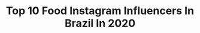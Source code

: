 ---
title: Top 10 Food Instagram Influencers In Brazil In 2020
description: >-
  Find top food Instagram influencers in Brazil in 2020. Most popular hashtags: #tbt #publi #lookdodia #influencer.
platform: Instagram
profiles:
  - username: "theluckysalamander"
    fullname: >-
      Lucky Salamander
    location: "Brazil"
    followers: 34176
    engagement: 1090
    commentsToLikes: 0.055749
    id: ck8szn8f1p2nx0j78atpg3bgj
    verified: false
    hashtags: "#e3, #e32019"
  - username: "gabriellfreitass"
    fullname: >-
      GABRIEL FREITAS
    location: "Brazil"
    followers: 85019
    engagement: 396
    commentsToLikes: 0.049135
    id: ck8tbx7v3xjat0j78pej9cdno
    verified: false
    hashtags: "#oxfordporcelanas, #lata, #clubewine, #publi"
  - username: "kertes_"
    fullname: >-
      Bruna Kertes
    location: "Brazil"
    followers: 14255
    engagement: 854
    commentsToLikes: 0.104890
    id: ck8t1xukqxh7w0j785qxr2ypi
    verified: false
    hashtags: "#stayhome"
  - username: "maygabrielle"
    fullname: >-
      May Gabrielle • 📍 CG - MS
    location: "Brazil"
    followers: 34373
    engagement: 406
    commentsToLikes: 0.123345
    id: ck8t81txziswo0j78j84iqpoz
    verified: false
    hashtags: "#tbt"
  - username: "natialves87"
    fullname: >-
      Natalia Thais Alves
    location: "Brazil"
    followers: 38782
    engagement: 297
    commentsToLikes: 0.054423
    id: ck8t1to2nwzmq0j7856swjcts
    verified: false
    hashtags: "#emcasa"
  - username: "ana_gregory"
    fullname: >-
      Ana Gregory
    location: "Brazil"
    followers: 133351
    engagement: 423
    commentsToLikes: 0.028507
    id: ck0vw54z1s5cv0i19d0u46j2y
    verified: false
    hashtags: "#cuidadoscomapele, #cuidadoscomorosto, #fiqueemcasa, #voude99"
  - username: "samanthabraganca"
    fullname: >-
      Samantha Bragança Ferraz
    location: "Brazil"
    followers: 13832
    engagement: 545
    commentsToLikes: 0.283547
    id: ck5buuneaigzy0i116awsdv6l
    verified: false
    hashtags: "#dentist, #cachorro, #brasil, #preenchimento"
  - username: "nessavalentini"
    fullname: >-
      Vanessa Valentini
    location: "Brazil"
    followers: 30918
    engagement: 196
    commentsToLikes: 0.531419
    id: ck5q4zwfyqu3x0i11r6tff78c
    verified: false
    hashtags: "#vibefunn, #funnsummer, #vibefunn"
  - username: "luisa.ribeeiro"
    fullname: >-
      Luísa🏳️‍🌈
    location: "Brazil"
    followers: 2852
    engagement: 1109
    commentsToLikes: 0.131941
    id: ck8tckmkhzqem0j78lz4oid0s
    verified: false
    hashtags: "#selfieclube, #selfiebr, #fotoderespiro, #nature"
  - username: "benibarreto"
    fullname: >-
      Bernardo Barreto
    location: "Brazil"
    followers: 7404
    engagement: 528
    commentsToLikes: 0.071400
    id: ck6tyuzfe60hp0j711wnjxf0v
    verified: false
    hashtags: "#tbt"
---